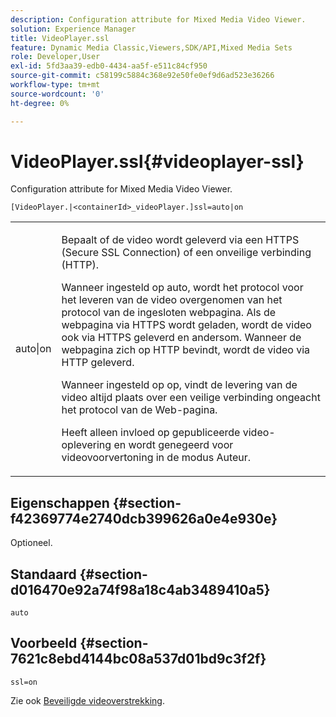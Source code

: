 ```yaml
---
description: Configuration attribute for Mixed Media Video Viewer.
solution: Experience Manager
title: VideoPlayer.ssl
feature: Dynamic Media Classic,Viewers,SDK/API,Mixed Media Sets
role: Developer,User
exl-id: 5fd3aa39-edb0-4434-aa5f-e511c84cf950
source-git-commit: c58199c5884c368e92e50fe0ef9d6ad523e36266
workflow-type: tm+mt
source-wordcount: '0'
ht-degree: 0%

---
```


# VideoPlayer.ssl{#videoplayer-ssl}

Configuration attribute for Mixed Media Video Viewer.

<!-- >[!NOTE]
>
>This configuration attribute only applies to AEM 6.2 with installation of [Feature Pack NPR-13480](https://www.adobeaemcloud.com/content/marketplace/marketplaceProxy.html?packagePath=/content/companies/public/adobe/packages/cq620/featurepack/cq-6.2.0-featurepack-13480) and to AEM 6.1 with installation of [Feature Pack NPR-15011](https://www.adobeaemcloud.com/content/marketplace/marketplaceProxy.html?packagePath=/content/companies/public/adobe/packages/cq610/featurepack/cq-6.1.0-featurepack-15011). -->

`[VideoPlayer.|<containerId>_videoPlayer.]ssl=auto|on`

<table id="table_C616483932C2482CA9794DDD7313FD7C"> 
 <tbody> 
  <tr> 
   <td colname="col1"> <p> <span class="codeph"> auto|on</span> </p> </td> 
   <td colname="col2"> <p> Bepaalt of de video wordt geleverd via een HTTPS (Secure SSL Connection) of een onveilige verbinding (HTTP). </p> <p>Wanneer ingesteld op <span class="codeph"> auto</span>, wordt het protocol voor het leveren van de video overgenomen van het protocol van de ingesloten webpagina. Als de webpagina via HTTPS wordt geladen, wordt de video ook via HTTPS geleverd en andersom. Wanneer de webpagina zich op HTTP bevindt, wordt de video via HTTP geleverd. </p> <p>Wanneer ingesteld op <span class="codeph"> op</span>, vindt de levering van de video altijd plaats over een veilige verbinding ongeacht het protocol van de Web-pagina. </p> <p>Heeft alleen invloed op gepubliceerde video-oplevering en wordt genegeerd voor videovoorvertoning in de modus Auteur. </p> </td> 
  </tr> 
 </tbody> 
</table>

## Eigenschappen {#section-f42369774e2740dcb399626a0e4e930e}

Optioneel.

## Standaard {#section-d016470e92a74f98a18c4ab3489410a5}

`auto`

## Voorbeeld {#section-7621c8ebd4144bc08a537d01bd9c3f2f}

```
ssl=on
```

<!--<a id="section_5943AC73316749C68761FF7F74DA7547"></a>-->

Zie ook [Beveiligde videoverstrekking](../../../c-html5-s7-aem-asset-viewers/c-html5-mixedmedia-viewer-about/c-html5-mixedmedia-viewer-securevideodelivery.md#concept-4d155111df9f469aa6c6d7b41e959dcb).
